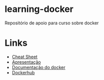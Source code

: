 # learning-docker
Repositório de apoio para curso sobre docker

# Links
- [Cheat Sheet](https://www.docker.com/sites/default/files/d8/2019-09/docker-cheat-sheet.pdf)
- [Apresentação](https://docs.google.com/presentation/d/1GFphi2Wob2G5MrvEXT72ZnF3xoyhLKJBXnRaFjXfhJs/edit?usp=sharing)
- [Documentação do docker](https://docs.docker.com/engine/docker-overview/)
- [Dockerhub](http://dockerhub.com/)
